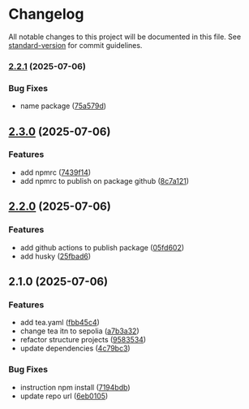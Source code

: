 # Changelog

All notable changes to this project will be documented in this file. See [standard-version](https://github.com/conventional-changelog/standard-version) for commit guidelines.

### [2.2.1](https://github.com/isonnymichael/validate-form-simple/compare/v2.3.0...v2.2.1) (2025-07-06)

### Bug Fixes

- name package ([75a579d](https://github.com/isonnymichael/validate-form-simple/commit/75a579d1bdad6138e4c7bd1a6505f0b491c6f486))

## [2.3.0](https://github.com/isonnymichael/validate-form-simple/compare/v2.2.0...v2.3.0) (2025-07-06)

### Features

- add npmrc ([7439f14](https://github.com/isonnymichael/validate-form-simple/commit/7439f1460adfeff2c59706796be4352583fb7333))
- add npmrc to publish on package github ([8c7a121](https://github.com/isonnymichael/validate-form-simple/commit/8c7a121680aba42070b531d1f64391cb368f3876))

## [2.2.0](https://github.com/isonnymichael/validate-form-simple/compare/v2.1.0...v2.2.0) (2025-07-06)

### Features

- add github actions to publish package ([05fd602](https://github.com/isonnymichael/validate-form-simple/commit/05fd602d99326be07c96abf74ed67694c32d6e0d))
- add husky ([25fbad6](https://github.com/isonnymichael/validate-form-simple/commit/25fbad694f1739632e1a2f0f1eaa052be39737c1))

## 2.1.0 (2025-07-06)

### Features

- add tea.yaml ([fbb45c4](https://github.com/isonnymichael/validate-form-simple/commit/fbb45c4cec7548b560667c49434468d4b1ae9710))
- change tea itn to sepolia ([a7b3a32](https://github.com/isonnymichael/validate-form-simple/commit/a7b3a32aae4e914142ba9ba945da87f58eec75d0))
- refactor structure projects ([9583534](https://github.com/isonnymichael/validate-form-simple/commit/9583534b40bb333852133ced1d8e077e6ec37214))
- update dependencies ([4c79bc3](https://github.com/isonnymichael/validate-form-simple/commit/4c79bc38b0c123935664590062797ed3198d726f))

### Bug Fixes

- instruction npm install ([7194bdb](https://github.com/isonnymichael/validate-form-simple/commit/7194bdb29789dd17d7bfba229cd232e0b762e792))
- update repo url ([6eb0105](https://github.com/isonnymichael/validate-form-simple/commit/6eb01056a13b6dffd0a8f241a0b6a0bb4b9d12cf))
